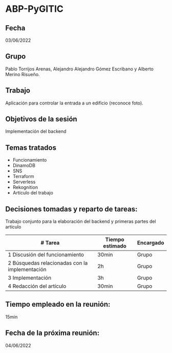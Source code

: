 # ABP-PyGITIC
## Fecha
03/06/2022
## Grupo
Pablo Torrijos Arenas, Alejandro Alejandro Gómez Escribano y Alberto Merino Risueño. 
## Trabajo
Aplicación para controlar la entrada a un edificio (reconoce
foto).
## Objetivos de la sesión
Implementación del backend
## Temas tratados
- Funcionamiento
- DinamoDB
- SNS
- Terraform
- Serverless
- Rekognition
- Artículo del trabajo
## Decisiones tomadas y reparto de tareas:
Trabajo conjunto para la elaboración del backend y primeras partes del artículo

| # Tarea           | Tiempo estimado       | Encargado             |
|--------------     |-----------            |------------           |
| 1 Discusión del funcionamiento               | 30min                  |  Grupo               |
| 2 Búsquedas relacionadas con la implementación                | 2h                  | Grupo             |
| 3 Implementación               | 3h                  | Grupo             |
| 4 Redacción del artículo              | 30min                  | Grupo            |

## Tiempo empleado en la reunión:
15min

## Fecha de la próxima reunión:
04/06/2022


